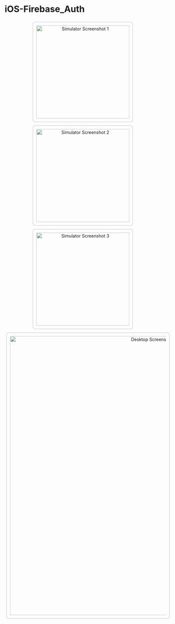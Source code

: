 # iOS-Firebase_Auth

<div align="center">
  <img src="https://github.com/user-attachments/assets/25424e89-ad9d-494c-945f-bed2e85fd1b8" alt="Simulator Screenshot 1" width="300" style="border: 2px solid #ddd; padding: 10px; margin: 5px; border-radius: 8px;">
  <img src="https://github.com/user-attachments/assets/61f8f8b8-1569-4a85-88af-caa09846cf84" alt="Simulator Screenshot 2" width="300" style="border: 2px solid #ddd; padding: 10px; margin: 5px; border-radius: 8px;">
  <img src="https://github.com/user-attachments/assets/77601235-8cec-4ab8-894b-149b8c5aa9a7" alt="Simulator Screenshot 3" width="300" style="border: 2px solid #ddd; padding: 10px; margin: 5px; border-radius: 8px;">
  <br>
  <img src="https://github.com/user-attachments/assets/c3f0d128-a75a-4f26-a600-da93c0fc8d2a" alt="Desktop Screenshot" width="900" style="border: 2px solid #ddd; padding: 10px; margin: 5px; border-radius: 8px;">
</div>
